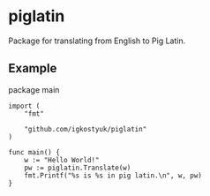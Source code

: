 # piglatin

Package for translating from English to Pig Latin.

## Example

   package main

    import (
	    "fmt"

	    "github.com/igkostyuk/piglatin"
    )

    func main() {
	    w := "Hello World!"
	    pw := piglatin.Translate(w)
	    fmt.Printf("%s is %s in pig latin.\n", w, pw)
    }
